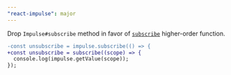 ```yaml
---
"react-impulse": major
---
```


Drop `Impulse#subscribe` method in favor of [`subscribe`](./#subscribe) higher-order function.

```diff
-const unsubscribe = impulse.subscribe(() => {
+const unsubscribe = subscribe((scope) => {
  console.log(impulse.getValue(scope));
});
```

